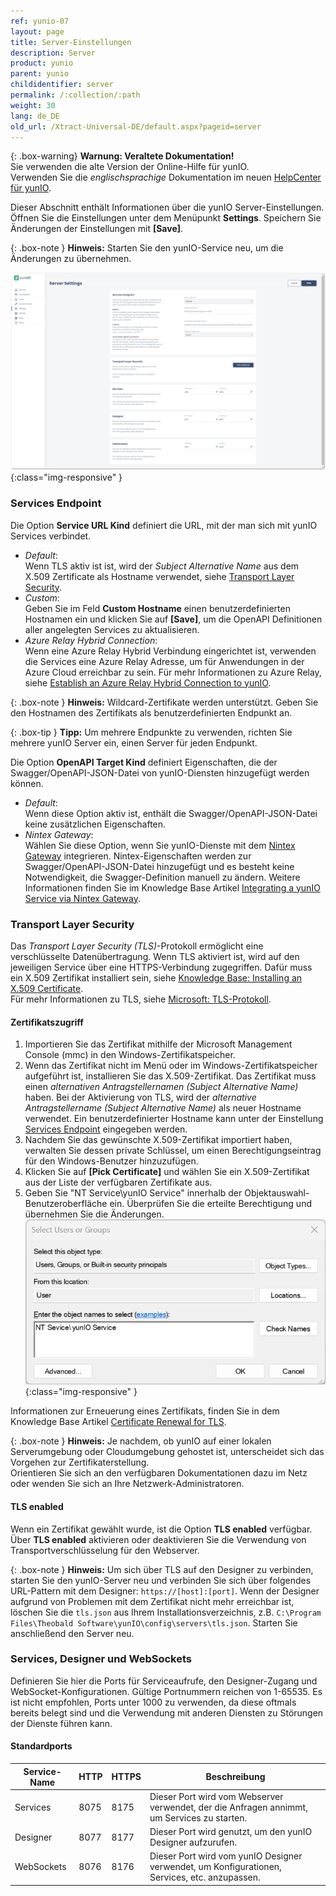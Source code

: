 ```yaml
---
ref: yunio-07
layout: page
title: Server-Einstellungen
description: Server
product: yunio
parent: yunio
childidentifier: server
permalink: /:collection/:path
weight: 30
lang: de_DE
old_url: /Xtract-Universal-DE/default.aspx?pageid=server
---
```


{: .box-warning}
**Warnung: Veraltete Dokumentation!** <br>
Sie verwenden die alte Version der Online-Hilfe für yunIO.<br>
Verwenden Sie die *englischsprachige* Dokumentation im neuen [HelpCenter für yunIO](https://helpcenter.theobald-software.com/yunio/).

Dieser Abschnitt enthält Informationen über die yunIO Server-Einstellungen.<br>
Öffnen Sie die Einstellungen unter dem Menüpunkt **Settings**. 
Speichern Sie Änderungen der Einstellungen mit **[Save]**.

{: .box-note }
**Hinweis:** Starten Sie den yunIO-Service neu, um die Änderungen zu übernehmen.

![Server-Settings](/img/content/yunio/Server-settings.png){:class="img-responsive" }

### Services Endpoint

Die Option **Service URL Kind** definiert die URL, mit der man sich mit yunIO Services verbindet.

- *Default*: <br>
Wenn TLS aktiv ist ist, wird der *Subject Alternative Name* aus dem X.509 Zertificate als Hostname verwendet, siehe [Transport Layer Security](#transport-layer-security). <br>
- *Custom*: <br>
Geben Sie im Feld **Custom Hostname** einen benutzerdefinierten Hostnamen ein und klicken Sie auf **[Save]**, um die OpenAPI Definitionen aller angelegten Services zu aktualisieren.
- *Azure Relay Hybrid Connection*:<br>
Wenn eine Azure Relay Hybrid Verbindung eingerichtet ist, verwenden die Services eine Azure Relay Adresse, um für Anwendungen in der Azure Cloud erreichbar zu sein. Für mehr Informationen zu Azure Relay, siehe [Establish an Azure Relay Hybrid Connection to yunIO](https://kb.theobald-software.com/yunio/establish-an-azure-relay-hybrid-connection). <br>

{: .box-note }
**Hinweis:** Wildcard-Zertifikate werden unterstützt. Geben Sie den Hostnamen des Zertifikats als benutzerdefinierten Endpunkt an.

{: .box-tip }
**Tipp:** Um mehrere Endpunkte zu verwenden, richten Sie mehrere yunIO Server ein, einen Server für jeden Endpunkt.

Die Option **OpenAPI Target Kind** definiert Eigenschaften, die der Swagger/OpenAPI-JSON-Datei von yunIO-Diensten hinzugefügt werden können.

- *Default*: <br>
Wenn diese Option aktiv ist, enthält die Swagger/OpenAPI-JSON-Datei keine zusätzlichen Eigenschaften.
- *Nintex Gateway*: <br>
Wählen Sie diese Option, wenn Sie yunIO-Dienste mit dem [Nintex Gateway](https://help.nintex.com/en-US/nwc/Content/Gateway/InstallAndConfigure.htm) integrieren. 
Nintex-Eigenschaften werden zur Swagger/OpenAPI-JSON-Datei hinzugefügt und es besteht keine Notwendigkeit, die Swagger-Definition manuell zu ändern.
Weitere Informationen finden Sie im Knowledge Base Artikel [Integrating a yunIO Service via Nintex Gateway](https://kb.theobald-software.com/yunio/integrating-yunio-via-nintex-gateway).


### Transport Layer Security

Das *Transport Layer Security (TLS)*-Protokoll ermöglicht eine verschlüsselte Datenübertragung.
Wenn TLS aktiviert ist, wird auf den jeweiligen Service über eine HTTPS-Verbindung zugegriffen.
Dafür muss ein X.509 Zertifikat installiert sein, siehe [Knowledge Base: Installing an X.509 Certificate](https://kb.theobald-software.com/yunio/x509-certificate). <br>
Für mehr Informationen zu TLS, siehe [Microsoft: TLS-Protokoll](https://docs.microsoft.com/de-de/windows/win32/secauthn/transport-layer-security-protocol).


#### Zertifikatszugriff
1. Importieren Sie das Zertifikat mithilfe der Microsoft Management Console (mmc) in den Windows-Zertifikatspeicher.
2. Wenn das Zertifikat nicht im Menü oder im Windows-Zertifikatspeicher aufgeführt ist, installieren Sie das X.509-Zertifikat.
Das Zertifikat muss einen *alternativen Antragstellernamen (Subject Alternative Name)* haben. Bei der Aktivierung von TLS, wird der *alternative Antragstellername (Subject Alternative Name)* als neuer Hostname verwendet. 
Ein benutzerdefinierter Hostname kann unter der Einstellung [Services Endpoint](#endpoint) eingegeben werden.
3. Nachdem Sie das gewünschte X.509-Zertifikat importiert haben, verwalten Sie dessen private Schlüssel, um einen Berechtigungseintrag für den Windows-Benutzer hinzuzufügen.
4. Klicken Sie auf **[Pick Certificate]** und wählen Sie ein X.509-Zertifikat aus der Liste der verfügbaren Zertifikate aus.
5. Geben Sie "NT Service\yunIO Service" innerhalb der Objektauswahl-Benutzeroberfläche ein. Überprüfen Sie die erteilte Berechtigung und übernehmen Sie die Änderungen.
![Access](/img/content/yunio/x509-certificate-permission.png){:class="img-responsive" }

Informationen zur Erneuerung eines Zertifikats, finden Sie in dem Knowledge Base Artikel [Certificate Renewal for TLS](https://kb.theobald-software.com/yunio/certificate-renewal).

{: .box-note }
**Hinweis:** Je nachdem, ob yunIO auf einer lokalen Serverumgebung oder Cloudumgebung gehostet ist, unterscheidet sich das Vorgehen zur Zertifikaterstellung.<br>
Orientieren Sie sich an den verfügbaren Dokumentationen dazu im Netz oder wenden Sie sich an Ihre Netzwerk-Administratoren.

#### TLS enabled
Wenn ein Zertifikat gewählt wurde, ist die Option **TLS enabled** verfügbar.<br>
Über **TLS enabled** aktivieren oder deaktivieren Sie die Verwendung von Transportverschlüsselung für den Webserver.

{: .box-note }
**Hinweis:** Um sich über TLS auf den Designer zu verbinden, starten Sie den yunIO-Server neu und verbinden Sie sich über folgendes URL-Pattern mit dem Designer: `https://[host]:[port]`. 
Wenn der Designer aufgrund von Problemen mit dem Zertifikat nicht mehr erreichbar ist, löschen Sie die `tls.json` aus Ihrem Installationsverzeichnis, z.B. `C:\Program Files\Theobald Software\yunIO\config\servers\tls.json`.
Starten Sie anschließend den Server neu.


### Services, Designer und WebSockets 

Definieren Sie hier die Ports für Serviceaufrufe, den Designer-Zugang und WebSocket-Konfigurationen. Gültige Portnummern reichen von 1-65535. 
Es ist nicht empfohlen, Ports unter 1000 zu verwenden, da diese oftmals bereits belegt sind und die Verwendung mit anderen Diensten zu Störungen der Dienste führen kann.

#### Standardports

|Service-Name|HTTP|HTTPS|Beschreibung|
|---|---|---|---|
|Services|8075|8175|Dieser Port wird vom Webserver verwendet, der die Anfragen annimmt, um Services zu starten.|
|Designer|8077|8177|Dieser Port wird genutzt, um den yunIO Designer aufzurufen.|
|WebSockets|8076|8176|Dieser Port wird vom yunIO Designer verwendet, um Konfigurationen, Services, etc. anzupassen.|
